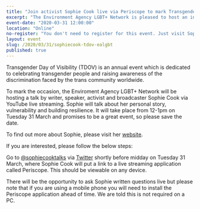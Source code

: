 ```yaml
---
title: "Join activist Sophie Cook live via Periscope to mark Transgender Day of Visibility"
excerpt: "The Environment Agency LGBT+ Network is pleased to host an informative talk with Sophie Cook." 
event-date: "2020-03-31 12:00:00"
location: "Online"
no-register: "You don't need to register for this event. Just visit Sophie's Twitter on the day for the link."
layout: event
slug: /2020/03/31/sophiecook-tdov-ealgbt
published: true
---
```


Transgender Day of Visibility (TDOV) is an annual event which is dedicated to celebrating transgender people and raising awareness of the discrimination faced by the trans community worldwide.

To mark the occasion, the Enviroment Agency LGBT+ Network will be hosting a talk by writer, speaker, activist and broadcaster Sophie Cook via YouTube live streaming.  Sophie will talk about her personal story, vulnerability and building resilience.  It will take place from 12-1pm on Tuesday 31 March and promises to be a great event, so please save the date.  

To find out more about Sophie, please visit her [website](http://www.sophiecook.me.uk/).

If you are interested, please follow the below steps: 

Go to [@sophiecooktalks](https://twitter.com/sophiecooktalks) via [Twitter](https://twitter.com/sophiecooktalks) shortly before midday on Tuesday 31 March, where Sophie Cook will put a link to a live streaming application called Periscope. This should be viewable on any device.

There will be the opportunity to ask Sophie written questions live but please note that if you are using a mobile phone you will need to install the Periscope application ahead of time. We are told this is not required on a PC.
